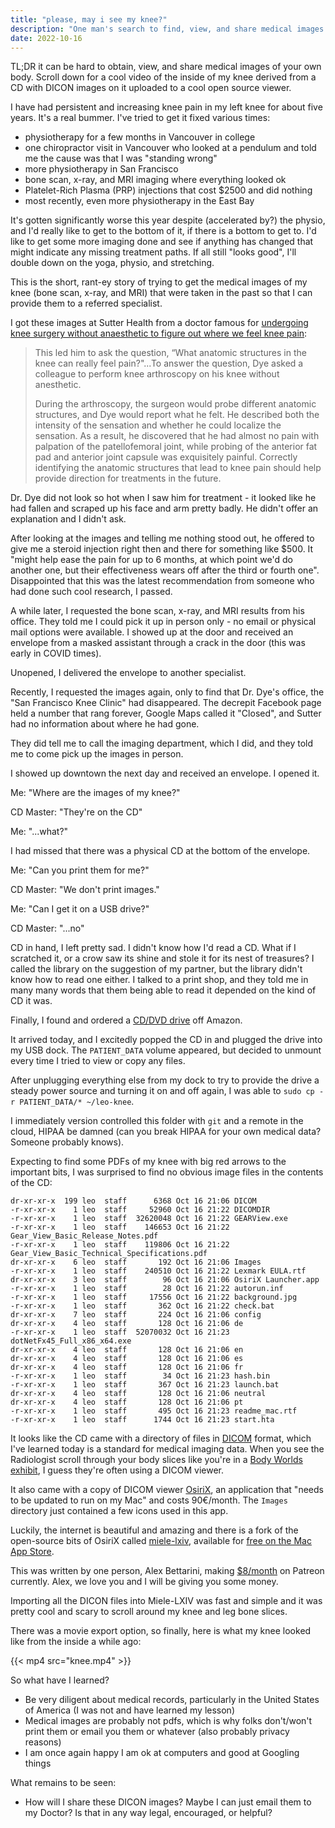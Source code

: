```yaml
---
title: "please, may i see my knee?"
description: "One man's search to find, view, and share medical images of his knee."
date: 2022-10-16
---
```


TL;DR it can be hard to obtain, view, and share medical images of your own body. Scroll down for a cool video of the
inside of my knee derived from a CD with DICON images on it uploaded to a cool open source viewer.

I have had persistent and increasing knee pain in my left knee for about five years. It's a real bummer. I've tried to
get it fixed various times:

* physiotherapy for a few months in Vancouver in college
* one chiropractor visit in Vancouver who looked at a pendulum and told me the cause was that I was "standing wrong"
* more physiotherapy in San Francisco
* bone scan, x-ray, and MRI imaging where everything looked ok
* Platelet-Rich Plasma (PRP) injections that cost $2500 and did nothing
* most recently, even more physiotherapy in the East Bay

It's gotten significantly worse this year despite (accelerated by?) the physio, and I'd really like to get to the bottom
of it, if there is a bottom to get to. I'd like to get some more imaging done and see if anything has changed that might
indicate any missing treatment paths. If all still "looks good", I'll double down on the yoga, physio, and stretching.

This is the short, rant-ey story of trying to get the medical images of my knee (bone scan, x-ray, and MRI) that were
taken in the past so that I can provide them to a referred specialist.

I got these images at Sutter Health from a doctor famous
for [undergoing knee surgery without anaesthetic to figure out where we feel knee pain](https://www.ncbi.nlm.nih.gov/pmc/articles/PMC2723708/):

> This led him to ask the question, “What anatomic structures in the knee can really feel pain?"...To answer the
> question, Dye asked a colleague to perform knee arthroscopy on his knee without anesthetic.
>
> During the arthroscopy, the surgeon would probe different anatomic structures, and Dye would report what he felt. He
> described both the intensity of the sensation and whether he could localize the sensation. As a result, he discovered
> that he had almost no pain with palpation of the patellofemoral joint, while probing of the anterior fat pad and
> anterior joint capsule was exquisitely painful. Correctly identifying the anatomic structures that lead to knee pain
> should help provide direction for treatments in the future.

Dr. Dye did not look so hot when I saw him for treatment - it looked like he had fallen and scraped up his face and arm
pretty badly. He didn't offer an explanation and I didn't ask.

After looking at the images and telling me nothing stood out, he offered to give me a steroid injection right then and
there for something like $500. It "might help ease the pain for up to 6 months, at which point we'd do another one, but
their effectiveness wears off after the third or fourth one". Disappointed that this was the latest recommendation from
someone who had done such cool research, I passed.

A while later, I requested the bone scan, x-ray, and MRI results from his office. They told me I could pick it up in
person only - no email or physical mail options were available. I showed up at the door and received an envelope from a
masked assistant through a crack in the door (this was early in COVID times).

Unopened, I delivered the envelope to another specialist.

Recently, I requested the images again, only to find that Dr. Dye's office, the "San Francisco Knee Clinic" had
disappeared. The decrepit Facebook page held a number that rang forever, Google Maps called it "Closed", and Sutter had
no information about where he had gone.

They did tell me to call the imaging department, which I did, and they told me to come pick up the images in person.

I showed up downtown the next day and received an envelope. I opened it.

Me: "Where are the images of my knee?"

CD Master: "They're on the CD"

Me: "...what?"

I had missed that there was a physical CD at the bottom of the envelope.

Me: "Can you print them for me?"

CD Master: "We don't print images."

Me: "Can I get it on a USB drive?"

CD Master: "...no"

CD in hand, I left pretty sad. I didn't know how I'd read a CD. What if I scratched it, or a crow saw its shine and
stole it for its nest of treasures? I called the library on the suggestion of my partner, but the library didn't know
how to read one either. I talked to a print shop, and they told me in many many words that them being able to read it
depended on the kind of CD it was.

Finally, I found and ordered
a [CD/DVD drive](https://www.amazon.com/dp/B07MJW5BXZ?ref=ppx_yo2ov_dt_b_product_details&th=1) off Amazon.

It arrived today, and I excitedly popped the CD in and plugged the drive into my USB dock. The `PATIENT_DATA` volume
appeared, but decided to unmount every time I tried to view or copy any files.

After unplugging everything else from my dock to try to provide the drive a steady power source and turning it on and
off again, I was able to `sudo cp -r PATIENT_DATA/* ~/leo-knee`.

I immediately version controlled this folder with `git` and a remote in the cloud, HIPAA be damned (can you break HIPAA
for your own medical data? Someone probably knows).

Expecting to find some PDFs of my knee with big red arrows to the important bits, I was surprised to find no obvious
image files in the contents of the CD:

```shell {linenos=false}
dr-xr-xr-x  199 leo  staff      6368 Oct 16 21:06 DICOM
-r-xr-xr-x    1 leo  staff     52960 Oct 16 21:22 DICOMDIR
-r-xr-xr-x    1 leo  staff  32620048 Oct 16 21:22 GEARView.exe
-r-xr-xr-x    1 leo  staff    146653 Oct 16 21:22 Gear_View_Basic_Release_Notes.pdf
-r-xr-xr-x    1 leo  staff    119806 Oct 16 21:22 Gear_View_Basic_Technical_Specifications.pdf
dr-xr-xr-x    6 leo  staff       192 Oct 16 21:06 Images
-r-xr-xr-x    1 leo  staff    240510 Oct 16 21:22 Lexmark EULA.rtf
dr-xr-xr-x    3 leo  staff        96 Oct 16 21:06 OsiriX Launcher.app
-r-xr-xr-x    1 leo  staff        28 Oct 16 21:22 autorun.inf
-r-xr-xr-x    1 leo  staff     17556 Oct 16 21:22 background.jpg
-r-xr-xr-x    1 leo  staff       362 Oct 16 21:22 check.bat
dr-xr-xr-x    7 leo  staff       224 Oct 16 21:06 config
dr-xr-xr-x    4 leo  staff       128 Oct 16 21:06 de
-r-xr-xr-x    1 leo  staff  52070032 Oct 16 21:23 dotNetFx45_Full_x86_x64.exe
dr-xr-xr-x    4 leo  staff       128 Oct 16 21:06 en
dr-xr-xr-x    4 leo  staff       128 Oct 16 21:06 es
dr-xr-xr-x    4 leo  staff       128 Oct 16 21:06 fr
-r-xr-xr-x    1 leo  staff        34 Oct 16 21:23 hash.bin
-r-xr-xr-x    1 leo  staff       367 Oct 16 21:23 launch.bat
dr-xr-xr-x    4 leo  staff       128 Oct 16 21:06 neutral
dr-xr-xr-x    4 leo  staff       128 Oct 16 21:06 pt
-r-xr-xr-x    1 leo  staff       495 Oct 16 21:23 readme_mac.rtf
-r-xr-xr-x    1 leo  staff      1744 Oct 16 21:23 start.hta
```

It looks like the CD came with a directory of files in [DICOM](https://en.wikipedia.org/wiki/DICOM) format, which I've
learned today is a standard for medical imaging data. When you see the Radiologist scroll through your body slices like
you're in a [Body Worlds exhibit](https://bodyworlds.com/), I guess they're often using a DICOM viewer.

It also came with a copy of DICOM viewer [OsiriX](https://pixmeo.onfastspring.com/osirix-md-monthly-subscription), an
application that "needs to be updated to run on my Mac" and costs 90€/month. The `Images` directory just contained a few
icons used in this app.

Luckily, the internet is beautiful and amazing and there is a fork of the open-source bits of OsiriX
called [miele-lxiv](https://github.com/bettar/miele-lxiv), available
for [free on the Mac App Store](https://apps.apple.com/us/app/miele-lxiv/id988332475?mt=12).

This was written by one person, Alex Bettarini, making [$8/month](https://www.patreon.com/miele_lxiv) on Patreon
currently. Alex, we love you and I will be giving you some money.

Importing all the DICON files into Miele-LXIV was fast and simple and it was pretty cool and scary to scroll around my
knee and leg bone slices.

There was a movie export option, so finally, here is what my knee looked like from the inside a while ago:

{{< mp4 src="knee.mp4" >}}

So what have I learned?

* Be very diligent about medical records, particularly in the United States of America (I was not and have learned my
  lesson)
* Medical images are probably not pdfs, which is why folks don't/won't print them or email you them or whatever (also
  probably privacy reasons)
* I am once again happy I am ok at computers and good at Googling things

What remains to be seen:

* How will I share these DICON images? Maybe I can just email them to my Doctor? Is that in any way legal, encouraged,
  or helpful?
